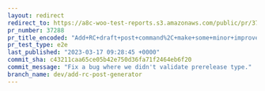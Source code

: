 ```yaml
---
layout: redirect
redirect_to: https://a8c-woo-test-reports.s3.amazonaws.com/public/pr/37288/e2e/index.html
pr_number: 37288
pr_title_encoded: "Add+RC+draft+post+command%2C+make+some+minor+improvements+to+beta+post+command"
pr_test_type: e2e
last_published: "2023-03-17 09:28:45 +0000"
commit_sha: c43211caa65ce05b42e750d36fa71f2464eb6f20
commit_message: "Fix a bug where we didn't validate prerelease type."
branch_name: dev/add-rc-post-generator
---
```

